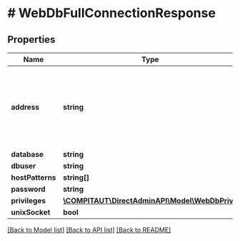 # # WebDbFullConnectionResponse

## Properties

Name | Type | Description | Notes
------------ | ------------- | ------------- | -------------
**address** | **string** | Database address. If unixSocket is true, it&#39;s a path to the unixsocket, otherwise it&#39;s an URL. |
**database** | **string** |  |
**dbuser** | **string** |  |
**hostPatterns** | **string[]** |  |
**password** | **string** |  |
**privileges** | [**\COMPITAUT\DirectAdminAPI\Model\WebDbPrivs**](WebDbPrivs.md) |  |
**unixSocket** | **bool** |  |

[[Back to Model list]](../../README.md#models) [[Back to API list]](../../README.md#endpoints) [[Back to README]](../../README.md)
